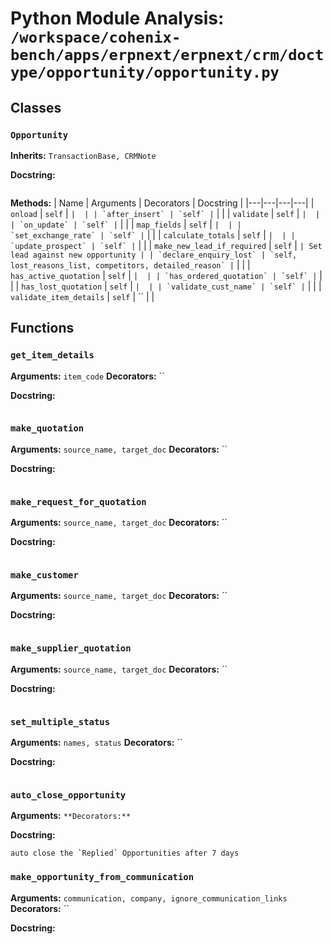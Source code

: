 # Python Module Analysis: `/workspace/cohenix-bench/apps/erpnext/erpnext/crm/doctype/opportunity/opportunity.py`

## Classes

### `Opportunity`
**Inherits:** `TransactionBase, CRMNote`


**Docstring:**
```

```

**Methods:**
| Name | Arguments | Decorators | Docstring |
|---|---|---|---|
| `onload` | `self` | `` |  |
| `after_insert` | `self` | `` |  |
| `validate` | `self` | `` |  |
| `on_update` | `self` | `` |  |
| `map_fields` | `self` | `` |  |
| `set_exchange_rate` | `self` | `` |  |
| `calculate_totals` | `self` | `` |  |
| `update_prospect` | `self` | `` |  |
| `make_new_lead_if_required` | `self` | `` | Set lead against new opportunity |
| `declare_enquiry_lost` | `self, lost_reasons_list, competitors, detailed_reason` | `` |  |
| `has_active_quotation` | `self` | `` |  |
| `has_ordered_quotation` | `self` | `` |  |
| `has_lost_quotation` | `self` | `` |  |
| `validate_cust_name` | `self` | `` |  |
| `validate_item_details` | `self` | `` |  |





## Functions

### `get_item_details`
**Arguments:** `item_code`
**Decorators:** ``

**Docstring:**
```

```
### `make_quotation`
**Arguments:** `source_name, target_doc`
**Decorators:** ``

**Docstring:**
```

```
### `make_request_for_quotation`
**Arguments:** `source_name, target_doc`
**Decorators:** ``

**Docstring:**
```

```
### `make_customer`
**Arguments:** `source_name, target_doc`
**Decorators:** ``

**Docstring:**
```

```
### `make_supplier_quotation`
**Arguments:** `source_name, target_doc`
**Decorators:** ``

**Docstring:**
```

```
### `set_multiple_status`
**Arguments:** `names, status`
**Decorators:** ``

**Docstring:**
```

```
### `auto_close_opportunity`
**Arguments:** ``
**Decorators:** ``

**Docstring:**
```
auto close the `Replied` Opportunities after 7 days
```
### `make_opportunity_from_communication`
**Arguments:** `communication, company, ignore_communication_links`
**Decorators:** ``

**Docstring:**
```

```

